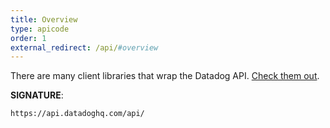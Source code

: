 ```yaml
---
title: Overview
type: apicode
order: 1
external_redirect: /api/#overview
---
```


There are many client libraries that wrap the Datadog API. [Check them out][1].

**SIGNATURE**:

`https://api.datadoghq.com/api/`

[1]: https://docs.datadoghq.com/developers/libraries/

